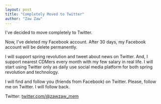 ```yaml
---
layout: post
title: "Completely Moved to Twitter"
author: "Zaw Zaw"
---
```


I've decided to move completely to Twitter.

Now, I've deleted my Facebook account. After 30 days, my Facebook account will be delete permanently.

I will support spring revolution and tweet about news on Twitter. And, I support nearest CDMers every month with my few salary in real life. I will start using Twitter only as daily use social media platform for both spring revolution and technology.

I will find and follow you (friends from Facebook) on Twitter. Please, follow me on Twitter. I will follow back.

Twitter: [twitter.com/@zawzaw_mem](https://twitter.com/zawzaw_mem)
